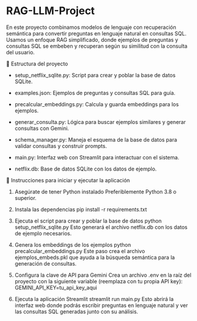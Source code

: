 # RAG-LLM-Project
En este proyecto combinamos modelos de lenguaje con recuperación semántica para convertir preguntas en lenguaje natural en consultas SQL. Usamos un enfoque RAG simplificado, donde ejemplos de preguntas y consultas SQL se embeben y recuperan según su similitud con la consulta del usuario.

📂 Estructura del proyecto

* setup_netflix_sqlite.py: Script para crear y poblar la base de datos SQLite.

* examples.json: Ejemplos de preguntas y consultas SQL para guía.

* precalcular_embeddings.py: Calcula y guarda embeddings para los ejemplos.

* generar_consulta.py: Lógica para buscar ejemplos similares y generar consultas con Gemini.

* schema_manager.py: Maneja el esquema de la base de datos para validar consultas y construir prompts.

* main.py: Interfaz web con Streamlit para interactuar con el sistema.

* netflix.db: Base de datos SQLite con los datos de ejemplo.

🚀 Instrucciones para iniciar y ejecutar la aplicación

1. Asegúrate de tener Python instalado
Preferiblemente Python 3.8 o superior.

2. Instala las dependencias
pip install -r requirements.txt

4. Ejecuta el script para crear y poblar la base de datos
python setup_netflix_sqlite.py
Esto generará el archivo netflix.db con los datos de ejemplo necesarios.

5. Genera los embeddings de los ejemplos
python precalcular_embeddings.py
Este paso crea el archivo ejemplos_embeds.pkl que ayuda a la búsqueda semántica para la generación de consultas.

6. Configura la clave de API para Gemini
Crea un archivo .env en la raíz del proyecto con la siguiente variable (reemplaza con tu propia API key):
GEMINI_API_KEY=tu_api_key_aqui

6. Ejecuta la aplicación Streamlit
streamlit run main.py
Esto abrirá la interfaz web donde podrás escribir preguntas en lenguaje natural y ver las consultas SQL generadas junto con su análisis.
